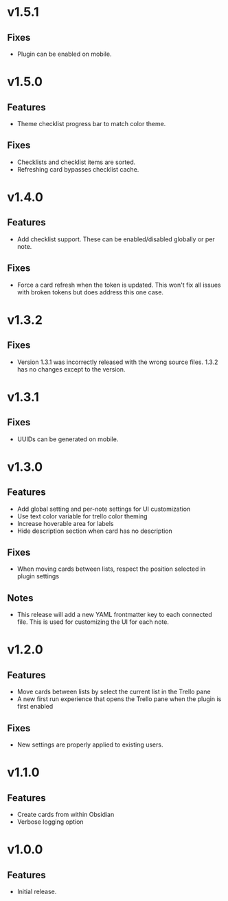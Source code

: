 # v1.5.1

## Fixes

- Plugin can be enabled on mobile.

# v1.5.0

## Features

- Theme checklist progress bar to match color theme.

## Fixes

- Checklists and checklist items are sorted.
- Refreshing card bypasses checklist cache.

# v1.4.0

## Features

- Add checklist support. These can be enabled/disabled globally or per note.

## Fixes

- Force a card refresh when the token is updated. This won't fix all issues with broken tokens but does address this one case.

# v1.3.2

## Fixes

- Version 1.3.1 was incorrectly released with the wrong source files. 1.3.2 has no changes except to the version.

# v1.3.1

## Fixes

- UUIDs can be generated on mobile.

# v1.3.0

## Features

- Add global setting and per-note settings for UI customization
- Use text color variable for trello color theming
- Increase hoverable area for labels
- Hide description section when card has no description

## Fixes

- When moving cards between lists, respect the position selected in plugin settings

## Notes

- This release will add a new YAML frontmatter key to each connected file. This is used for customizing the UI for each note.

# v1.2.0

## Features

- Move cards between lists by select the current list in the Trello pane
- A new first run experience that opens the Trello pane when the plugin is first enabled

## Fixes

- New settings are properly applied to existing users.

# v1.1.0

## Features

- Create cards from within Obsidian
- Verbose logging option

# v1.0.0

## Features

- Initial release.

